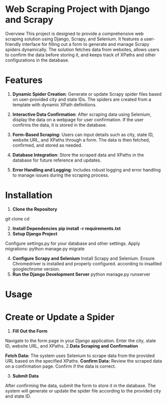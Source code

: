 # Web Scraping Project with Django and Scrapy
Overview
This project is designed to provide a comprehensive web scraping solution using Django, Scrapy, and Selenium. It features a user-friendly interface for filling out a form to generate and manage Scrapy spiders dynamically. The solution fetches data from websites, allows users to confirm the data before storing it, and keeps track of XPaths and other configurations in the database.

# Features
1. **Dynamic Spider Creation**: Generate or update Scrapy spider files based on user-provided city and state IDs. The spiders are created from a template with dynamic XPath definitions.

2. **Interactive Data Confirmation**: After scraping data using Selenium, display the data on a webpage for user confirmation. If the user confirms the data, it is stored in the database.

3. **Form-Based Scraping:** Users can input details such as city, state ID, website URL, and XPaths through a form. The data is then fetched, confirmed, and stored as needed.

4. **Database Integration**: Store the scraped data and XPaths in the database for future reference and updates.

5. **Error Handling and Logging**: Includes robust logging and error handling to manage issues during the scraping process.

# Installation 

1. **Clone the Repository**

git clone <repository-url>
cd <repository-directory>

2. **Install Dependencies**
**pip install -r requirements.txt**
3. **Setup Django Project**

Configure settings.py for your database and other settings.
Apply migrations:
python manage.py migrate

4. **Configure Scrapy and Selenium**
Install Scrapy and Selenium.
Ensure Chromedriver is installed and properly configured. according to insatlled googlechrome version.
5. **Run the Django Development Server**
  python manage.py runserver

# Usage
# Create or Update a Spider
1. **Fill Out the Form**

Navigate to the form page in your Django application. Enter the city, state ID, website URL, and XPaths.
2.**Data Scraping and Confirmation**

**Fetch Data:** The system uses Selenium to scrape data from the provided URL based on the specified XPaths.
**Confirm Data:** Review the scraped data on a confirmation page. Confirm if the data is correct.

3. **Submit Data**

After confirming the data, submit the form to store it in the database. The system will generate or update the spider file according to the provided city and state ID.
